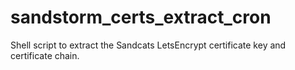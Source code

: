 # sandstorm_certs_extract_cron
Shell script to extract the Sandcats LetsEncrypt certificate key and certificate chain.
